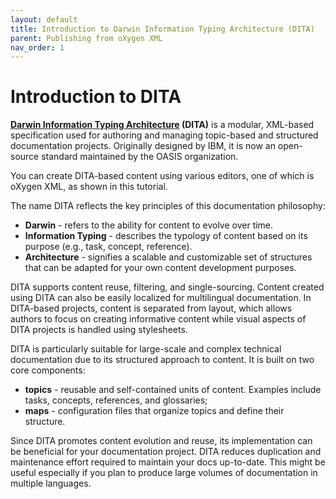 ```yaml
---
layout: default
title: Introduction to Darwin Information Typing Architecture (DITA)
parent: Publishing from oXygen XML
nav_order: 1
---
```


# Introduction to DITA

**[Darwin Information Typing Architecture](https://en.wikipedia.org/wiki/Darwin_Information_Typing_Architecture) (DITA)** is a modular, XML-based specification used for authoring and managing topic-based and structured documentation projects. Originally designed by IBM, it is now an open-source standard maintained by the OASIS organization.

You can create DITA-based content using various editors, one of which is oXygen XML, as shown in this tutorial.

The name DITA reflects the key principles of this documentation philosophy:

* **Darwin** - refers to the ability for content to evolve over time.
* **Information Typing** - describes the typology of content based on its purpose (e.g., task, concept, reference).
* **Architecture** - signifies a scalable and customizable set of structures that can be adapted for your own content development purposes.

DITA supports content reuse, filtering, and single-sourcing. Content created using DITA can also be easily localized for multilingual documentation. In DITA-based projects, content is separated from layout, which allows authors to focus on creating informative content while visual aspects of DITA projects is handled using stylesheets. 

DITA is particularly suitable for large-scale and complex technical documentation due to its structured approach to content. It is built on two core components:

* **topics** - reusable and self-contained units of content. Examples include tasks, concepts, references, and glossaries;
* **maps** - configuration files that organize topics and define their structure.

Since DITA promotes content evolution and reuse, its implementation can be beneficial for your documentation project. DITA reduces duplication and maintenance effort required to maintain your docs up-to-date. This might be useful especially if you plan to produce large volumes of documentation in multiple languages.
